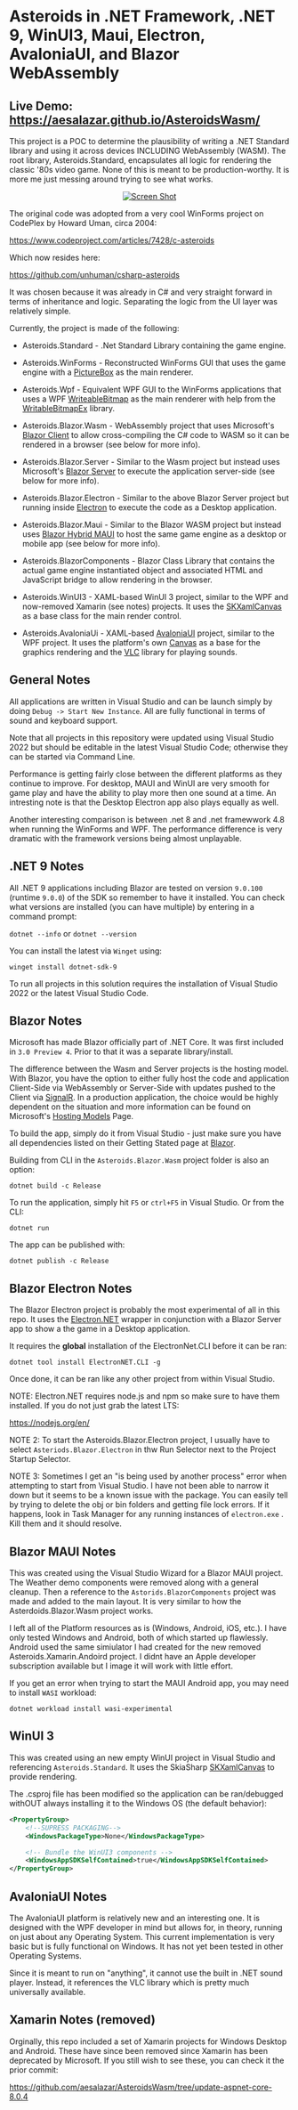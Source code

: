 # Asteroids in .NET Framework, .NET 9, WinUI3, Maui, Electron, AvaloniaUI, and Blazor WebAssembly

## Live Demo: https://aesalazar.github.io/AsteroidsWasm/

This project is a POC to determine the plausibility of writing a .NET Standard library and using it across devices INCLUDING WebAssembly (WASM).  The root library, Asteroids.Standard, encapsulates all logic for rendering the classic '80s video game.  None of this is meant to be production-worthy.  It is more me just messing around trying to see what works.

<div style="text-align: center;">
    <a href="Documents/Screeny.gif" target="_blank">
        <img src="Documents/Screeny.gif" alt="Screen Shot" >
    </a>  
</div>

The original code was adopted from a very cool WinForms project on CodePlex by Howard Uman, circa 2004:

https://www.codeproject.com/articles/7428/c-asteroids

Which now resides here:

https://github.com/unhuman/csharp-asteroids

It was chosen because it was already in C# and very straight forward in terms of inheritance and logic.  Separating the logic from the UI layer was relatively simple.

Currently, the project is made of the following:

- Asteroids.Standard - .Net Standard Library containing the game engine.

- Asteroids.WinForms - Reconstructed WinForms GUI that uses the game engine with a [PictureBox](https://docs.microsoft.com/en-us/dotnet/api/system.windows.forms.picturebox) as the main renderer.

- Asteroids.Wpf - Equivalent WPF GUI to the WinForms applications that uses a WPF [WriteableBitmap](https://docs.microsoft.com/en-us/dotnet/api/system.windows.media.imaging.writeablebitmap) as the main renderer with help from the [WritableBitmapEx](https://github.com/teichgraf/WriteableBitmapEx/) library.

- Asteroids.Blazor.Wasm - WebAssembly project that uses Microsoft's [Blazor Client](https://dotnet.microsoft.com/apps/aspnet/web-apps/client) to allow cross-compiling the C# code to WASM so it can be rendered in a browser (see below for more info).

- Asteroids.Blazor.Server - Similar to the Wasm project but instead uses Microsoft's [Blazor Server](https://docs.microsoft.com/en-us/aspnet/core/blazor/hosting-models?view=aspnetcore-3.1#blazor-server) to execute the application server-side (see below for more info).

- Asteroids.Blazor.Electron - Similar to the above Blazor Server project but running inside [Electron](https://www.electronjs.org/) to execute the code as a Desktop application.

- Asteroids.Blazor.Maui - Similar to the Blazor WASM project but instead uses [Blazor Hybrid MAUI](https://learn.microsoft.com/en-us/aspnet/core/blazor/hybrid/?view=aspnetcore-7.0) to host the same game engine as a desktop or mobile app (see below for more info).

- Asteroids.BlazorComponents - Blazor Class Library that contains the actual game engine instantiated object and associated HTML and JavaScript bridge to allow rendering in the browser.

- Asteroids.WinUI3 - XAML-based WinUI 3 project, similar to the WPF and now-removed Xamarin (see notes) projects.  It uses the [SKXamlCanvas](https://learn.microsoft.com/en-us/dotnet/api/skiasharp.views.windows.skxamlcanvas) as a base class for the main render control.

- Asteroids.AvaloniaUi - XAML-based [AvaloniaUI](https://avaloniaui.net/) project, similar to the WPF project.  It uses the platform's own [Canvas](https://docs.avaloniaui.net/docs/reference/controls/canvas) as a base for the graphics rendering and the [VLC](https://code.videolan.org/videolan/LibVLCSharp) library for playing sounds.

## General Notes

All applications are written in Visual Studio and can be launch simply by doing `Debug -> Start New Instance`.  All are fully functional in terms of sound and keyboard support.  

Note that all projects in this repository were updated using Visual Studio 2022 but should be editable in the latest Visual Studio Code; otherwise they can be started via Command Line.

Performance is getting fairly close between the different platforms as they continue to improve.  For desktop, MAUI and WinUI are very smooth for game play and have the ability to play more then one sound at a time. An intresting note is that the Desktop Electron app also plays equally as well.

Another interesting comparison is between .net 8 and .net framewwork 4.8 when running the WinForms and WPF.  The performance difference is very dramatic with the framework versions being almost unplayable.

## .NET 9 Notes

All .NET 9 applications including Blazor are tested on version `9.0.100` (runtime `9.0.0`) of the SDK so remember to have it installed. You can check what versions are installed (you can have multiple) by entering in a command prompt:

`dotnet --info` or `dotnet --version`

You can install the latest via `Winget` using:

`winget install dotnet-sdk-9`

To run all projects in this solution requires the installation of Visual Studio 2022 or the latest Visual Studio Code.

## Blazor Notes

Microsoft has made Blazor officially part of .NET Core.  It was first included in `3.0 Preview 4`.  Prior to that it was a separate library/install.

The difference between the Wasm and Server projects is the hosting model.  With Blazor, you have the option to either fully host the code and application Client-Side via WebAssembly or Server-Side with updates pushed to the Client via [SignalR](https://docs.microsoft.com/en-us/aspnet/core/signalr/introduction?view=aspnetcore-3.1).  In a production application, the choice would be highly dependent on the situation and more information can be found on Microsoft's [Hosting Models](https://learn.microsoft.com/en-us/aspnet/core/blazor/components/render-modes?view=aspnetcore-9.0) Page.

To build the app, simply do it from Visual Studio - just make sure you have all dependencies listed on their Getting Stated page at [Blazor](https://dotnet.microsoft.com/apps/aspnet/web-apps/client).

Building from CLI in the `Asteroids.Blazor.Wasm` project folder is also an option:

```
dotnet build -c Release
```

To run the application, simply hit `F5` or `ctrl+F5` in Visual Studio.  Or from the CLI:

```
dotnet run
```

The app can be published with:

```
dotnet publish -c Release
```

## Blazor Electron Notes

The Blazor Electron project is probably the most experimental of all in this repo.  It uses the [Electron.NET](https://github.com/ElectronNET/Electron.NET) wrapper in conjunction with a Blazor Server app to show a the game in a Desktop application.  

It requires the **global** installation of the ElectronNet.CLI before it can be ran:

```
dotnet tool install ElectronNET.CLI -g
```

Once done, it can be ran like any other project from within Visual Studio.

NOTE: Electron.NET requires node.js and npm so make sure to have them installed.  If you do not just grab the latest LTS:

https://nodejs.org/en/

NOTE 2:  To start the Asteroids.Blazor.Electron project, I usually have to select `Asteriods.Blazor.Electron` in thw Run Selector next to the Project Startup Selector.

NOTE 3:  Sometimes I get an "is being used by another process" error when attempting to start from Visual Studio.  I have not been able to narrow it down but it seems to be a known issue with the package.  You can easily tell by trying to delete the obj or bin folders and getting file lock errors.  If it happens, look in Task Manager for any running instances of `electron.exe` .  Kill them and it should resolve.

## Blazor MAUI Notes

This was created using the Visual Studio Wizard for a Blazor MAUI project.  The Weather demo components were removed along with a general cleanup.  Then a reference to the `Astorids.BlazorComponents` project was made and added to the main layout.  It is very similar to how the Asterdoids.Blazor.Wasm project works.

I left all of the Platform resources as is (Windows, Android, iOS, etc.).  I have only tested Windows and Android, both of which started up flawlessly.  Android used the same simiulator I had created for the new removed Asteroids.Xamarin.Andoird project.  I didnt have an Apple developer subscription available but I image it will work with little effort.

If you get an error when trying to start the MAUI Android app, you may need to install `WASI` workload:

```
dotnet workload install wasi-experimental
```

## WinUI 3

This was created using an new empty WinUI project in Visual Studio and referencing `Asteroids.Standard`. It uses the SkiaSharp [SKXamlCanvas](https://learn.microsoft.com/en-us/dotnet/api/skiasharp.views.windows.skxamlcanvas) to provide rendering.

The .csproj file has been modified so the application can be ran/debugged withOUT always installing it to the Windows OS (the default behavior):

```xml
<PropertyGroup>
    <!--SUPRESS PACKAGING-->
    <WindowsPackageType>None</WindowsPackageType>

    <!-- Bundle the WinUI3 components -->
    <WindowsAppSDKSelfContained>true</WindowsAppSDKSelfContained>
</PropertyGroup>
```

## AvaloniaUI Notes

The AvaloniaUI platform is relatively new and an interesting one.  It is designed with the WPF developer in mind but allows for, in theory, running on just about any Operating System.  This current implementation is very basic but is fully functional on Windows.  It has not yet been tested in other Operating Systems.

Since it is meant to run on "anything", it cannot use the built in .NET sound player.  Instead, it references the VLC library which is pretty much universally available.

## Xamarin Notes (removed)

Orginally, this repo included a set of Xamarin projects for Windows Desktop and Android.  These have since been removed since Xamarin has been deprecated by Microsoft.  If you still wish to see these, you can check it the prior commit:

https://github.com/aesalazar/AsteroidsWasm/tree/update-aspnet-core-8.0.4
